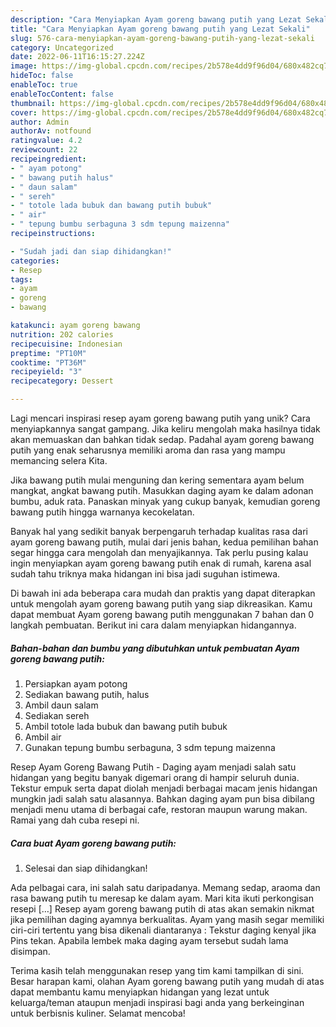 ```yaml
---
description: "Cara Menyiapkan Ayam goreng bawang putih yang Lezat Sekali"
title: "Cara Menyiapkan Ayam goreng bawang putih yang Lezat Sekali"
slug: 576-cara-menyiapkan-ayam-goreng-bawang-putih-yang-lezat-sekali
category: Uncategorized
date: 2022-06-11T16:15:27.224Z
image: https://img-global.cpcdn.com/recipes/2b578e4dd9f96d04/680x482cq70/ayam-goreng-bawang-putih-foto-resep-utama.jpg
hideToc: false
enableToc: true
enableTocContent: false
thumbnail: https://img-global.cpcdn.com/recipes/2b578e4dd9f96d04/680x482cq70/ayam-goreng-bawang-putih-foto-resep-utama.jpg
cover: https://img-global.cpcdn.com/recipes/2b578e4dd9f96d04/680x482cq70/ayam-goreng-bawang-putih-foto-resep-utama.jpg
author: Admin
authorAv: notfound
ratingvalue: 4.2
reviewcount: 22
recipeingredient:
- " ayam potong"
- " bawang putih halus"
- " daun salam"
- " sereh"
- " totole lada bubuk dan bawang putih bubuk"
- " air"
- " tepung bumbu serbaguna 3 sdm tepung maizenna"
recipeinstructions:

- "Sudah jadi dan siap dihidangkan!"
categories:
- Resep
tags:
- ayam
- goreng
- bawang

katakunci: ayam goreng bawang 
nutrition: 202 calories
recipecuisine: Indonesian
preptime: "PT10M"
cooktime: "PT36M"
recipeyield: "3"
recipecategory: Dessert

---
```





Lagi mencari inspirasi resep ayam goreng bawang putih yang unik? Cara menyiapkannya sangat gampang. Jika keliru mengolah maka hasilnya tidak akan memuaskan dan bahkan tidak sedap. Padahal ayam goreng bawang putih yang enak seharusnya memiliki aroma dan rasa yang mampu memancing selera Kita.





Jika bawang putih mulai menguning dan kering sementara ayam belum mangkat, angkat bawang putih. Masukkan daging ayam ke dalam adonan bumbu, aduk rata. Panaskan minyak yang cukup banyak, kemudian goreng bawang putih hingga warnanya kecokelatan.

Banyak hal yang sedikit banyak berpengaruh terhadap kualitas rasa dari ayam goreng bawang putih, mulai dari jenis bahan, kedua pemilihan bahan segar hingga cara mengolah dan menyajikannya. Tak perlu pusing kalau ingin menyiapkan ayam goreng bawang putih enak di rumah, karena asal sudah tahu triknya maka hidangan ini bisa jadi suguhan istimewa.






Di bawah ini ada beberapa cara mudah dan praktis yang dapat diterapkan untuk mengolah ayam goreng bawang putih yang siap dikreasikan. Kamu dapat membuat Ayam goreng bawang putih menggunakan 7 bahan dan 0 langkah pembuatan. Berikut ini cara dalam menyiapkan hidangannya.

<!--inarticleads1-->

##### Bahan-bahan dan bumbu yang dibutuhkan untuk pembuatan Ayam goreng bawang putih:

1. Persiapkan  ayam potong
1. Sediakan  bawang putih, halus
1. Ambil  daun salam
1. Sediakan  sereh
1. Ambil  totole lada bubuk dan bawang putih bubuk
1. Ambil  air
1. Gunakan  tepung bumbu serbaguna, 3 sdm tepung maizenna


Resep Ayam Goreng Bawang Putih - Daging ayam menjadi salah satu hidangan yang begitu banyak digemari orang di hampir seluruh dunia. Tekstur empuk serta dapat diolah menjadi berbagai macam jenis hidangan mungkin jadi salah satu alasannya. Bahkan daging ayam pun bisa dibilang menjadi menu utama di berbagai cafe, restoran maupun warung makan. Ramai yang dah cuba resepi ni. 

<!--inarticleads2-->

##### Cara buat Ayam goreng bawang putih:


1. Selesai dan siap dihidangkan!

Ada pelbagai cara, ini salah satu daripadanya. Memang sedap, araoma dan rasa bawang putih tu meresap ke dalam ayam. Mari kita ikuti perkongisan resepi […] Resep ayam goreng bawang putih di atas akan semakin nikmat jika pemilihan daging ayamnya berkualitas. Ayam yang masih segar memiliki ciri-ciri tertentu yang bisa dikenali diantaranya : Tekstur daging kenyal jika Pins tekan. Apabila lembek maka daging ayam tersebut sudah lama disimpan. 

Terima kasih telah menggunakan resep yang tim kami tampilkan di sini. Besar harapan kami, olahan Ayam goreng bawang putih yang mudah di atas dapat membantu kamu menyiapkan hidangan yang lezat untuk keluarga/teman ataupun menjadi inspirasi bagi anda yang berkeinginan untuk berbisnis kuliner. Selamat mencoba!
